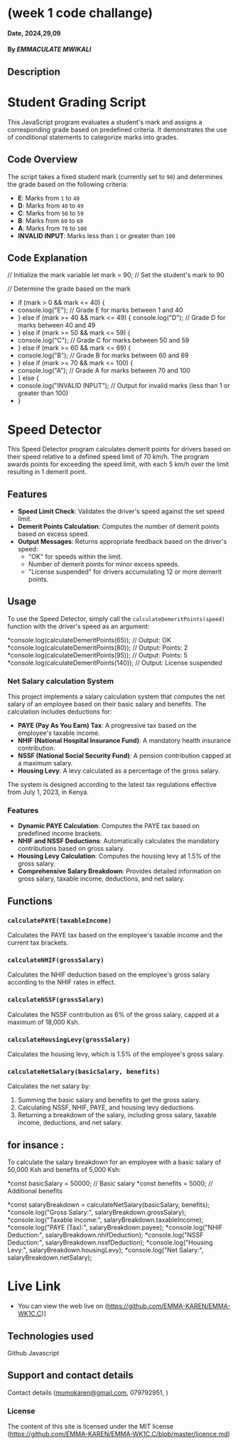 # (week 1  code challange)

#### Date, 2024,29,09

#### By *EMMACULATE MWIKALI*

## Description
# Student Grading Script

This JavaScript program evaluates a student's mark and assigns a corresponding grade based on predefined criteria. It demonstrates the use of conditional statements to categorize marks into grades.

## Code Overview

The script takes a fixed student mark (currently set to `90`) and determines the grade based on the following criteria:

- **E**: Marks from `1` to `40`
- **D**: Marks from `40` to `49`
- **C**: Marks from `50` to `59`
- **B**: Marks from `60` to `69`
- **A**: Marks from `70` to `100`
- **INVALID INPUT**: Marks less than `1` or greater than `100`

## Code Explanation

// Initialize the mark variable
let mark = 90; // Set the student's mark to 90

// Determine the grade based on the mark
* if (mark > 0 && mark <= 40) {
*    console.log("E"); // Grade E for marks between 1 and 40
* } else if (mark >= 40 && mark <= 49) {
    console.log("D"); // Grade D for marks between 40 and 49
* } else if (mark >= 50 && mark <= 59) {
*   console.log("C"); // Grade C for marks between 50 and 59
* } else if (mark >= 60 && mark <= 69) {
*    console.log("B"); // Grade B for marks between 60 and 69
* } else if (mark >= 70 && mark <= 100) {
*    console.log("A"); // Grade A for marks between 70 and 100
* } else {
*    console.log("INVALID INPUT"); // Output for invalid marks (less than 1 or greater than 100)
* }

# Speed Detector

This Speed Detector program calculates demerit points for drivers based on their speed relative to a defined speed limit of 70 km/h. The program awards points for exceeding the speed limit, with each 5 km/h over the limit resulting in 1 demerit point.

## Features

- **Speed Limit Check**: Validates the driver's speed against the set speed limit.
- **Demerit Points Calculation**: Computes the number of demerit points based on excess speed.
- **Output Messages**: Returns appropriate feedback based on the driver's speed:
  - "OK" for speeds within the limit.
  - Number of demerit points for minor excess speeds.
  - "License suspended" for drivers accumulating 12 or more demerit points.

## Usage

To use the Speed Detector, simply call the `calculateDemeritPoints(speed)` function with the driver's speed as an argument:

*console.log(calculateDemeritPoints(65));  // Output: OK
*console.log(calculateDemeritPoints(80));  // Output: Points: 2
*console.log(calculateDemeritPoints(95));  // Output: Points: 5
*console.log(calculateDemeritPoints(140)); // Output: License suspended


### Net Salary calculation System
This project implements a salary calculation system that computes the net salary of an employee based on their basic salary and benefits. The calculation includes deductions for:

- **PAYE (Pay As You Earn) Tax**: A progressive tax based on the employee's taxable income.
- **NHIF (National Hospital Insurance Fund)**: A mandatory health insurance contribution.
- **NSSF (National Social Security Fund)**: A pension contribution capped at a maximum salary.
- **Housing Levy**: A levy calculated as a percentage of the gross salary.

The system is designed according to the latest tax regulations effective from July 1, 2023, in Kenya. 

### Features

- **Dynamic PAYE Calculation**: Computes the PAYE tax based on predefined income brackets.
- **NHIF and NSSF Deductions**: Automatically calculates the mandatory contributions based on gross salary.
- **Housing Levy Calculation**: Computes the housing levy at 1.5% of the gross salary.
- **Comprehensive Salary Breakdown**: Provides detailed information on gross salary, taxable income, deductions, and net salary.

## Functions

### `calculatePAYE(taxableIncome)`

Calculates the PAYE tax based on the employee's taxable income and the current tax brackets.

### `calculateNHIF(grossSalary)`

Calculates the NHIF deduction based on the employee's gross salary according to the NHIF rates in effect.

### `calculateNSSF(grossSalary)`

Calculates the NSSF contribution as 6% of the gross salary, capped at a maximum of 18,000 Ksh.

### `calculateHousingLevy(grossSalary)`

Calculates the housing levy, which is 1.5% of the employee's gross salary.

### `calculateNetSalary(basicSalary, benefits)`

Calculates the net salary by:
1. Summing the basic salary and benefits to get the gross salary.
2. Calculating NSSF, NHIF, PAYE, and housing levy deductions.
3. Returning a breakdown of the salary, including gross salary, taxable income, deductions, and net salary.

## for insance :

To calculate the salary breakdown for an employee with a basic salary of 50,000 Ksh and benefits of 5,000 Ksh:

*const basicSalary = 50000;  // Basic salary
*const benefits = 5000;      // Additional benefits

*const salaryBreakdown = calculateNetSalary(basicSalary, benefits);
*console.log("Gross Salary:", salaryBreakdown.grossSalary);
*console.log("Taxable Income:", salaryBreakdown.taxableIncome);
*console.log("PAYE (Tax):", salaryBreakdown.payee);
*console.log("NHIF Deduction:", salaryBreakdown.nhifDeduction);
*console.log("NSSF Deduction:", salaryBreakdown.nssfDeduction);
*console.log("Housing Levy:", salaryBreakdown.housingLevy);
*console.log("Net Salary:", salaryBreakdown.netSalary);

# Live Link
* You can view the web live on (https://github.com/EMMA-KAREN/EMMA-WK1C.C)]


## Technologies used
Github
Javascript

## Support and contact details
Contact details (mumokaren@gmail.com, 079792951, )

### License
The content of this site is licensed under the MIT license
(https://github.com/EMMA-KAREN/EMMA-WK1C.C/blob/master/licence.md)



















